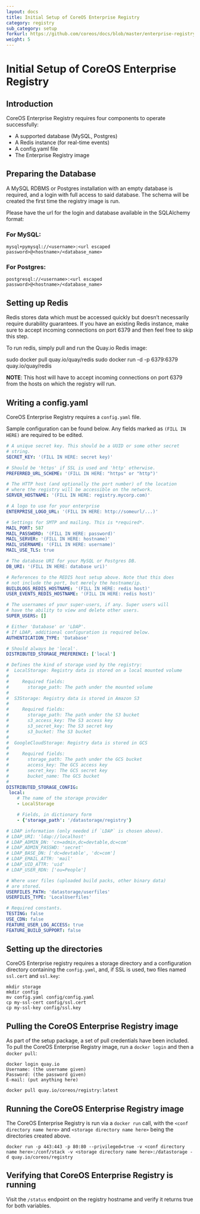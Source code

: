 ```yaml
---
layout: docs
title: Initial Setup of CoreOS Enterprise Registry
category: registry
sub_category: setup
forkurl: https://github.com/coreos/docs/blob/master/enterprise-registry/initial-setup/index.md
weight: 5
---
```


# Initial Setup of CoreOS Enterprise Registry

## Introduction

CoreOS Enterprise Registry requires four components to operate successfully:
- A supported database (MySQL, Postgres)
- A Redis instance (for real-time events)
- A config.yaml file
- The Enterprise Registry image


## Preparing the Database

A MySQL RDBMS or Postgres installation with an empty database is required, and a login with full access to said database. The schema will be created the first time the registry image is run.

Please have the url for the login and database available in the SQLAlchemy format:

### For MySQL:
```mysql+pymysql://<username>:<url escaped password>@<hostname>/<database_name>```

### For Postgres:
```postgresql://<username>:<url escaped password>@<hostname>/<database_name>```


## Setting up Redis

Redis stores data which must be accessed quickly but doesn’t necessarily require durability guarantees. If you have an existing Redis instance, make sure to accept incoming connections on port 6379 and then feel free to skip this step.

To run redis, simply pull and run the Quay.io Redis image:

   sudo docker pull quay.io/quay/redis
   sudo docker run -d -p 6379:6379 quay.io/quay/redis

**NOTE**: This host will have to accept incoming connections on port 6379 from the hosts on which the registry will run.


## Writing a config.yaml

CoreOS Enterprise Registry requires a `config.yaml` file.

Sample configuration can be found below. Any fields marked as `(FILL IN HERE)` are required to be edited.

```yaml
# A unique secret key. This should be a UUID or some other secret
# string.
SECRET_KEY: '(FILL IN HERE: secret key)'

# Should be 'https' if SSL is used and 'http' otherwise.
PREFERRED_URL_SCHEME: '(FILL IN HERE: "https" or "http")'

# The HTTP host (and optionally the port number) of the location
# where the registry will be accessible on the network.
SERVER_HOSTNAME: '(FILL IN HERE: registry.mycorp.com)'

# A logo to use for your enterprise
ENTERPRISE_LOGO_URL: '(FILL IN HERE: http://someurl/...)'

# Settings for SMTP and mailing. This is *required*.
MAIL_PORT: 587
MAIL_PASSWORD: '(FILL IN HERE: password)'
MAIL_SERVER: '(FILL IN HERE: hostname)'
MAIL_USERNAME: '(FILL IN HERE: username)'
MAIL_USE_TLS: true

# The database URI for your MySQL or Postgres DB.
DB_URI: '(FILL IN HERE: database uri)'

# References to the REDIS host setup above. Note that this does
# not include the port, but merely the hostname/ip.
BUILDLOGS_REDIS_HOSTNAME: '(FILL IN HERE: redis host)'
USER_EVENTS_REDIS_HOSTNAME: '(FILL IN HERE: redis host)'

# The usernames of your super-users, if any. Super users will
# have the ability to view and delete other users.
SUPER_USERS: []

# Either 'Database' or 'LDAP'.
# If LDAP, additional configuration is required below.
AUTHENTICATION_TYPE: 'Database'

# Should always be 'local'.
DISTRIBUTED_STORAGE_PREFERENCE: ['local']

# Defines the kind of storage used by the registry:
#  LocalStorage: Registry data is stored on a local mounted volume
#
#     Required fields:
#       storage_path: The path under the mounted volume
#
#  S3Storage: Registry data is stored in Amazon S3
#
#     Required fields:
#       storage_path: The path under the S3 bucket
#       s3_access_key: The S3 access key
#       s3_secret_key: The S3 secret key
#       s3_bucket: The S3 bucket
#
#  GoogleCloudStorage: Registry data is stored in GCS
#
#     Required fields:
#       storage_path: The path under the GCS bucket
#       access_key: The GCS access key
#       secret_key: The GCS secret key
#       bucket_name: The GCS bucket
#
DISTRIBUTED_STORAGE_CONFIG:
 local:
    # The name of the storage provider
    - LocalStorage

    # Fields, in dictionary form
    - {'storage_path': '/datastorage/registry'}

# LDAP information (only needed if `LDAP` is chosen above).
# LDAP_URI: 'ldap://localhost'
# LDAP_ADMIN_DN: 'cn=admin,dc=devtable,dc=com'
# LDAP_ADMIN_PASSWD: 'secret'
# LDAP_BASE_DN: ['dc=devtable', 'dc=com']
# LDAP_EMAIL_ATTR: 'mail'
# LDAP_UID_ATTR: 'uid'
# LDAP_USER_RDN: ['ou=People']

# Where user files (uploaded build packs, other binary data)
# are stored. 
USERFILES_PATH: 'datastorage/userfiles'
USERFILES_TYPE: 'LocalUserfiles'

# Required constants.
TESTING: false
USE_CDN: false
FEATURE_USER_LOG_ACCESS: true
FEATURE_BUILD_SUPPORT: false
```

## Setting up the directories

CoreOS Enterprise registry requires a storage directory and a configuration directory containing the `config.yaml`, and, if SSL is used, two files named `ssl.cert` and `ssl.key`:

	mkdir storage
	mkdir config
	mv config.yaml config/config.yaml
	cp my-ssl-cert config/ssl.cert
	cp my-ssl-key config/ssl.key


## Pulling the CoreOS Enterprise Registry image

As part of the setup package, a set of pull credentials have been included. To pull the CoreOS Enterprise Registry image, run a `docker login` and then a `docker pull`:

	docker login quay.io
	Username: (the username given)
	Password: (the password given)
	E-mail: (put anything here)

	docker pull quay.io/coreos/registry:latest


## Running the CoreOS Enterprise Registry image

The CoreOS Enterprise Registry is run via a `docker run` call, with the `<conf directory name here>` and `<storage directory name here>` being the directories created above.

	docker run -p 443:443 -p 80:80 --privileged=true -v <conf directory name here>:/conf/stack -v <storage directory name here>:/datastorage -d quay.io/coreos/registry


## Verifying that CoreOS Enterprise Registry is running

Visit the `/status` endpoint on the registry hostname and verify it returns true for both variables.
